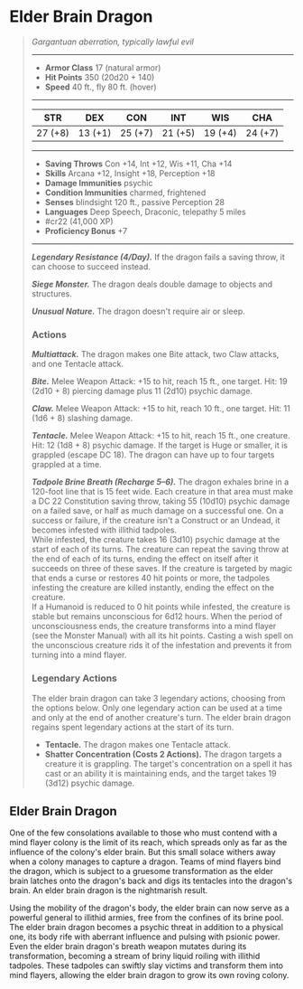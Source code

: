 # Elder Brain Dragon
>*Gargantuan aberration, typically lawful evil*
>___
>- **Armor Class** 17 (natural armor)
>- **Hit Points** 350 (20d20 + 140)
>- **Speed** 40 ft., fly 80 ft. (hover)
>___
>|STR|DEX|CON|INT|WIS|CHA|
>|:---:|:---:|:---:|:---:|:---:|:---:|
>|27 (+8)|13 (+1)|25 (+7)|21 (+5)|19 (+4)|24 (+7)|
>___
>- **Saving Throws** Con +14, Int +12, Wis +11, Cha +14
>- **Skills** Arcana +12, Insight +18, Perception +18
>- **Damage Immunities** psychic
>- **Condition Immunities** charmed, frightened
>- **Senses** blindsight 120 ft., passive Perception 28
>- **Languages** Deep Speech, Draconic, telepathy 5 miles
>- #cr22 (41,000 XP)
>- **Proficiency Bonus** +7
>___
>***Legendary Resistance (4/Day).*** If the dragon fails a saving throw, it can choose to succeed instead.  
>
>***Siege Monster.*** The dragon deals double damage to objects and structures.  
>
>***Unusual Nature.*** The dragon doesn't require air or sleep.  
>
>### Actions
>***Multiattack.*** The dragon makes one Bite attack, two Claw attacks, and one Tentacle attack.  
>
>***Bite.*** Melee Weapon Attack: +15 to hit, reach 15 ft., one target. Hit: 19 (2d10 + 8) piercing damage plus 11 (2d10) psychic damage.  
>
>***Claw.*** Melee Weapon Attack: +15 to hit, reach 10 ft., one target. Hit: 11 (1d6 + 8) slashing damage.  
>
>***Tentacle.*** Melee Weapon Attack: +15 to hit, reach 15 ft., one creature. Hit: 12 (1d8 + 8) psychic damage. If the target is Huge or smaller, it is grappled (escape DC 18). The dragon can have up to four targets grappled at a time.  
>
>***Tadpole Brine Breath (Recharge 5–6).*** The dragon exhales brine in a 120-foot line that is 15 feet wide. Each creature in that area must make a DC 22 Constitution saving throw, taking 55 (10d10) psychic damage on a failed save, or half as much damage on a successful one. On a success or failure, if the creature isn't a Construct or an Undead, it becomes infested with illithid tadpoles.  
>While infested, the creature takes 16 (3d10) psychic damage at the start of each of its turns. The creature can repeat the saving throw at the end of each of its turns, ending the effect on itself after it succeeds on three of these saves. If the creature is targeted by magic that ends a curse or restores 40 hit points or more, the tadpoles infesting the creature are killed instantly, ending the effect on the creature.  
>If a Humanoid is reduced to 0 hit points while infested, the creature is stable but remains unconscious for 6d12 hours. When the period of unconsciousness ends, the creature transforms into a mind flayer (see the Monster Manual) with all its hit points. Casting a wish spell on the unconscious creature rids it of the infestation and prevents it from turning into a mind flayer.  
>
>### Legendary Actions
>The elder brain dragon can take 3 legendary actions, choosing from the options below. Only one legendary action can be used at a time and only at the end of another creature's turn. The elder brain dragon regains spent legendary actions at the start of its turn.
>
>- **Tentacle.** The dragon makes one Tentacle attack.
>- **Shatter Concentration (Costs 2 Actions).** The dragon targets a creature it is grappling. The target's concentration on a spell it has cast or an ability it is maintaining ends, and the target takes 19 (3d12) psychic damage.

## Elder Brain Dragon

One of the few consolations available to those who must contend with a mind flayer colony is the limit of its reach, which spreads only as far as the influence of the colony's elder brain. But this small solace withers away when a colony manages to capture a dragon. Teams of mind flayers bind the dragon, which is subject to a gruesome transformation as the elder brain latches onto the dragon's back and digs its tentacles into the dragon's brain. An elder brain dragon is the nightmarish result.

Using the mobility of the dragon's body, the elder brain can now serve as a powerful general to illithid armies, free from the confines of its brine pool. The elder brain dragon becomes a psychic threat in addition to a physical one, its body rife with aberrant influence and pulsing with psionic power. Even the elder brain dragon's breath weapon mutates during its transformation, becoming a stream of briny liquid roiling with illithid tadpoles. These tadpoles can swiftly slay victims and transform them into mind flayers, allowing the elder brain dragon to grow its own roving colony.